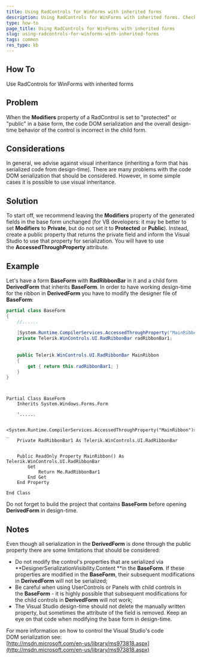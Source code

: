 ```yaml
---
title: Using RadControls for WinForms with inherited forms
description: Using RadControls for WinForms with inherited forms. Check it now!
type: how-to
page_title: Using RadControls for WinForms with inherited forms
slug: using-radcontrols-for-winforms-with-inherited-forms
tags: common
res_type: kb
---
```


## How To  

Use RadControls for WinForms with inherited forms  
   
## Problem

When the **Modifiers** property of a RadControl is set to "protected" or "public" in a base form, the code DOM serialization and the overall design-time behavior of the control is incorrect in the child form.  
   
## Considerations

In general, we advise against visual inheritance (inheriting a form that has serialized code from design-time). There are many problems with the code DOM serialization that should be considered. However, in some simple cases it is possible to use visual inheritance.  
   
## Solution
 
To start off, we recommend leaving the **Modifiers** property of the generated fields in the base form unchanged (for VB developers: it may be better to set **Modifiers** to **Private**, but do not set it to **Protected** or **Public**). Instead, create a public property that returns the private field and inform the Visual Studio to use that property for serialization. You will have to use the **AccessedThroughProperty** attribute.  
   
## Example

Let's have a form **BaseForm** with **RadRibbonBar** in it and a child form **DerivedForm** that inherits **BaseForm**. In order to have working design-time for the ribbon in **DerivedForm** you have to modify the designer file of **BaseForm**:  
   
````C#
partial class BaseForm  
{  
    //......  
 
    [System.Runtime.CompilerServices.AccessedThroughProperty("MainRibbon")]  
    private Telerik.WinControls.UI.RadRibbonBar radRibbonBar1;  
 
 
    public Telerik.WinControls.UI.RadRibbonBar MainRibbon  
    {  
        get { return this.radRibbonBar1; }  
    }  
}

````
````VB.NET


Partial Class BaseForm  
    Inherits System.Windows.Forms.Form  
 
    '......  
 
    <System.Runtime.CompilerServices.AccessedThroughProperty("MainRibbon")> _  
    Private RadRibbonBar1 As Telerik.WinControls.UI.RadRibbonBar  
 
 
    Public ReadOnly Property MainRibbon() As Telerik.WinControls.UI.RadRibbonBar  
        Get 
            Return Me.RadRibbonBar1  
        End Get 
    End Property 
 
End Class 

```` 
   
Do not forget to build the project that contains **BaseForm** before opening **DerivedForm** in design-time.  
   
## Notes
  
Even though all serialization in the **DerivedForm** is done through the public property there are some limitations that should be considered:  
 
- Do not modify the control's properties that are serialized via **DesignerSerializationVisibility.Content **in the **BaseForm**. If these properties are modified in the **BaseForm**, their subsequent modifications in **DerivedForm** will not be serialized;
- Be careful when using UserControls or Panels with child controls in the **BaseForm** - it is highly possible that subsequent modifications for the child controls in **DerivedForm** will not work;
- The Visual Studio design-time should not delete the manually written property, but sometimes the attribute of the field is removed. Keep an eye on that code when modifying the base form in design-time.

 
For more information on how to control the Visual Studio's code DOM serialization see:  
 [http://msdn.microsoft.com/en-us/library/ms973818.aspx](http://msdn.microsoft.com/en-us/library/ms973818.aspx)
 

